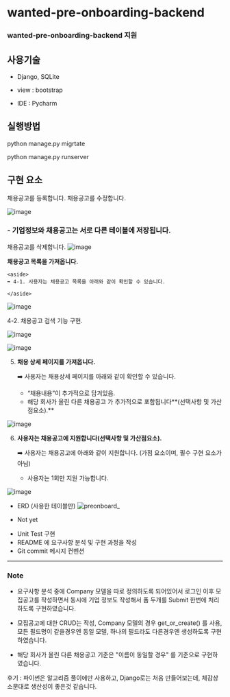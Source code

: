# wanted-pre-onboarding-backend
### wanted-pre-onboarding-backend 지원


## 사용기술

* Django, SQLite

* view : bootstrap

* IDE : Pycharm


## 실행방법

python manage.py migrtate

python manage.py runserver


## 구현 요소 

채용공고를 등록합니다. 채용공고를 수정합니다.

![image](https://user-images.githubusercontent.com/101803254/196050125-18f5fe4f-98e8-4590-a4b5-234cd1b27a2f.png)

### - 기업정보와 채용공고는 서로 다른 테이블에 저장됩니다.

채용공고를 삭제합니다.
![image](https://user-images.githubusercontent.com/101803254/196041678-a2758ea5-0e04-449f-95c1-af65b334eae9.png)


**채용공고 목록을 가져옵니다.**
    
    <aside>
    ➡️ 4-1. 사용자는 채용공고 목록을 아래와 같이 확인할 수 있습니다.
    
    </aside>

![image](https://user-images.githubusercontent.com/101803254/196041744-6721d2a4-7efd-4254-af62-456f9d7ca8ab.png)

4-2. 채용공고 검색 기능 구현.

![image](https://user-images.githubusercontent.com/101803254/196041773-8e84493a-bd45-4e3d-a265-759fb16383f3.png)

![image](https://user-images.githubusercontent.com/101803254/196041787-d2d68e82-5c37-4555-b995-5a94462c2429.png)


5. **채용 상세 페이지를 가져옵니다.**
    
    <aside>
    ➡️ 사용자는 채용상세 페이지를 아래와 같이 확인할 수 있습니다.
    
    - “채용내용”이 추가적으로 담겨있음.
    - 해당 회사가 올린 다른 채용공고 가 추가적으로 포함됩니다**(선택사항 및 가산점요소).**
    </aside>
    
![image](https://user-images.githubusercontent.com/101803254/196059803-d377b02d-4b54-4f8b-9d96-0fc09dfd72d3.png)



6. **사용자는 채용공고에 지원합니다(선택사항 및 가산점요소).**
    
    <aside>
    ➡️ 사용자는 채용공고에 아래와 같이 지원합니다. (가점 요소이며, 필수 구현 요소가 아님)
    
    - 사용자는 1회만 지원 가능합니다.
    </aside>
    
![image](https://user-images.githubusercontent.com/101803254/196059160-120ed713-7448-48c0-b8ce-dfc329949586.png)

* ERD (사용한 테이블만)
![preonboard_](https://user-images.githubusercontent.com/101803254/196062301-899e13f8-09ba-4929-bd74-fdf7ccadd54b.png)

* Not yet

- Unit Test 구현
- README 에 요구사항 분석 및 구현 과정을 작성
- Git commit 메시지 컨벤션


---

### Note

- 요구사항 분석 중에 Company 모델을 따로 정의하도록 되어있어서 로그인 이후 모집공고를 작성하면서 동시에 기업 정보도 작성해서 
폼 두개를 Submit 한번에 처리하도록 구현하였습니다. 

- 모집공고에 대한 CRUD는 작성, 
Company 모델의 경우 get_or_create() 를 사용, 모든 필드명이 같을경우엔 동일 모델, 하나의 필드라도 다른경우엔 생성하도록 구현하였습니다.

- 해당 회사가 올린 다른 채용공고 기준은 "이름이 동일할 경우" 를 기준으로 구현하였습니다.

후기 : 파이썬은 알고리즘 풀이에만 사용하고, Django로는 처음 만들어보는데, 체감상 소문대로 생산성이 좋은것 같습니다. 
